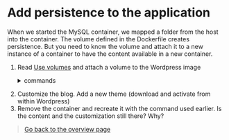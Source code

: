 # Add persistence to the application
When we started the MySQL container, we mapped a folder from the host into the container. The volume defined in the Dockerfile creates persistence. But you need to know the volume and attach it to a new instance of a container to have the content available in a new container.

1. Read [Use volumes](https://docs.docker.com/storage/volumes/) and attach a volume to the Wordpress image
    <details><summary>commands</summary>
    Create a volume

    ```bash
    docker volume create wordpress-vol
    ```

    Recreate the Wordpress container and attach the volume

    ```bash
    docker run --name wordpress -d -p 8080:80 -e WORDPRESS_DB_HOST=172.17.0.3:3306 -v wordpress-vol:/var/www/html myregistry/wordpress:1.0.0
    ```
</details>

2. Customize the blog. Add a new theme (download and activate from within Wordpress)
3. Remove the container and recreate it with the command used earlier. Is the content and the customization still there? Why?

> [Go back to the overview page](/Docker-Quickstart-Steps.md)